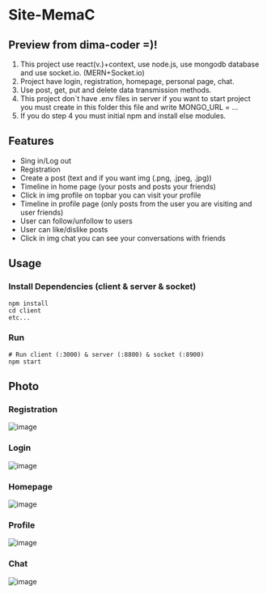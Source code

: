 # Site-MemaC
## Preview from dima-coder =)!
1. This project use react(v.)+context, use node.js, use mongodb database and use socket.io. (MERN+Socket.io)
2. Project have login, registration, homepage, personal page, chat.
3. Use post, get, put and delete data transmission methods.
4. This project don`t have .env files in server if you want to start project you must create in this folder this file
and write MONGO_URL = ...
5. If you do step 4 you must initial npm and install else modules.

## Features
- Sing in/Log out
- Registration 
- Create a post (text and if you want img (.png, .jpeg, .jpg))
- Timeline in home page (your posts and posts your friends)
- Click in img profile on topbar you can visit your profile
- Timeline in profile page (only posts from the user you are visiting and user friends)
- User can follow/unfollow to users
- User can like/dislike posts
- Click in img chat you can see your conversations with friends

## Usage

### Install Dependencies (client & server & socket)

```
npm install
cd client
etc...
```

### Run

```
# Run client (:3000) & server (:8800) & socket (:8900)
npm start
```

## Photo
### Registration 
![image](https://user-images.githubusercontent.com/54546416/147367222-b90d6afb-2a32-4dad-ad5d-79d2c4d59547.png)

### Login
![image](https://user-images.githubusercontent.com/54546416/147367255-3a29e855-bf66-46c1-a87d-f9c62699a717.png)

### Homepage
![image](https://user-images.githubusercontent.com/54546416/147367262-be185d3a-f506-4897-89fb-1b825e64027e.png)

### Profile
![image](https://user-images.githubusercontent.com/54546416/147367282-a1fcf713-cba4-4862-9971-85adb7cf8a9a.png)

### Chat
![image](https://user-images.githubusercontent.com/54546416/147367291-404b230b-674f-44d8-a81a-e1e1b1d05624.png)


